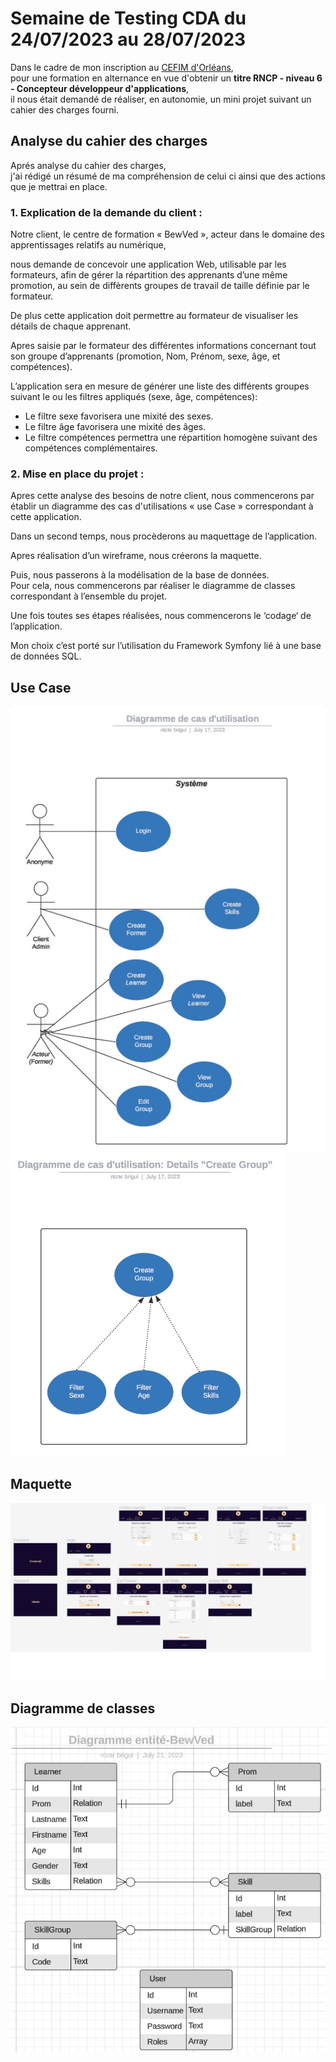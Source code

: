 # Semaine de Testing CDA du 24/07/2023 au 28/07/2023

Dans le cadre de mon inscription au [CEFIM d'Orléans](https://www.cefim.eu/),  
pour une formation en alternance en vue d'obtenir un **titre RNCP - niveau 6 - Concepteur développeur d'applications**,  
il nous était demandé de réaliser, en autonomie, un mini projet suivant un cahier des charges fourni.

## Analyse du cahier des charges

Aprés analyse du cahier des charges,  
j'ai rédigé un résumé de ma compréhension de celui ci ainsi que des actions que je mettrai en place.

### 1. Explication de la demande du client :

Notre client, le centre de formation « BewVed », acteur dans le domaine des apprentissages relatifs au numérique,

nous demande de concevoir une application Web, utilisable par les formateurs, afin de gérer la répartition des apprenants d’une même promotion, au sein de diffèrents groupes de travail de taille définie par le formateur.

De plus cette application doit permettre au formateur de visualiser les détails de chaque apprenant.

Apres saisie par le formateur des différentes informations concernant tout son groupe d’apprenants
(promotion, Nom, Prénom, sexe, âge, et compétences).

L’application sera en mesure de générer une liste des différents groupes suivant le ou les filtres
appliqués (sexe, âge, compétences):

- Le filtre sexe favorisera une mixité des sexes.
- Le filtre âge favorisera une mixité des âges.
- Le filtre compétences permettra une répartition homogène suivant des compétences complémentaires.

### 2. Mise en place du projet :

Apres cette analyse des besoins de notre client, nous commencerons par établir un diagramme des cas d'utilisations
« use Case » correspondant à cette application.

Dans un second temps, nous procèderons au maquettage de l’application.

Apres réalisation d’un wireframe, nous créerons la maquette.

Puis, nous passerons à la modélisation de la base de données.  
Pour cela, nous commencerons par réaliser le diagramme de classes correspondant à l’ensemble du projet.

Une fois toutes ses étapes réalisées, nous commencerons le ‘codage‘ de l’application.

Mon choix c’est porté sur l’utilisation du Framework Symfony lié à une base de données SQL.

## Use Case

![useCase](./assets/usecase_1.jpg)
![useCaseDetail](./assets/usecase_2.jpg)

## Maquette

![maquette](./assets/maquette.jpg)

## Diagramme de classes

![diagrammeDeClasse](./assets/diagramme%20de%20classe.jpg)

